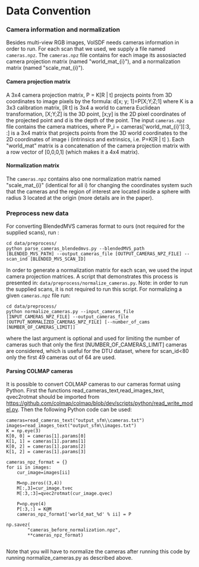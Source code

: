 # Data Convention

### Camera information and normalization
Besides multi-view RGB images, VolSDF needs cameras information in order to run. For each scan that we used, we supply a file named `cameras.npz`.
The `cameras.npz` file contains for each image its assosiacted camera projection matrix (named "world_mat_{i}"), and a normalization matrix (named "scale_mat_{i}").
#### Camera projection matrix
A 3x4 camera projection matrix, P = K[R | t] projects points from 3D coordinates to image pixels by the formula: d[x; y; 1]=P[X;Y;Z;1] where K is a 3x3 calibration matrix, [R t] is 3x4 a world to camera Euclidean transformation, [X;Y;Z] is the 3D point, [x;y] is the 2D pixel coordinates of the projected point and d is the depth of the point.
The input `cameras.npz` file contains the camera matrices, where P_i = cameras['world_mat_{i}'][:3, :] is a 3x4 matrix that projects points from the 3D world coordinates to the 2D coordinates of image i (intrinsics and extrinsics, i.e. P=K[R | t] ).
Each "world_mat" matrix is a concatenation of the camera projection matrix with a row vector of [0,0,0,1] (which makes it a 4x4 matrix).

#### Normalization matrix
The `cameras.npz` contains also one normalization matrix named "scale_mat_{i}" (identical for all i) for changing the coordinates system such that the cameras and the region of interest are located inside a sphere with radius 3 located at the origin (more details are in the paper).


### Preprocess new data
For converting BlendedMVS cameras format to ours (not required for the supplied scans), run :
```
cd data/preprocess/
python parse_cameras_blendedmvs.py --blendedMVS_path [BLENDED_MVS_PATH] --output_cameras_file [OUTPUT_CAMERAS_NPZ_FILE] --scan_ind [BLENDED_MVS_SCAN_ID]
```

In order to generate a normalization matrix for each scan, we used the input camera projection matrices. A script that demonstrates this process is presented in: `data/preprocess/normalize_cameras.py`.
Note: in order to run the supplied scans, it is not required to run this script. 
For normalizing a given `cameras.npz` file run:
```
cd data/preprocess/
python normalize_cameras.py --input_cameras_file [INPUT_CAMERAS_NPZ_FILE] --output_cameras_file [OUTPUT_NORMALIZED_CAMERAS_NPZ_FILE] [--number_of_cams [NUMBER_OF_CAMERAS_LIMIT]]
```
where the last argument is optional and used for limiting the number of cameras such that only the first [NUMBER_OF_CAMERAS_LIMIT] cameras are considered, which is useful for the DTU dataset, where for scan_id<80 only the first 49 cameras out of 64 are used.   


#### Parsing COLMAP cameras
It is possible to convert COLMAP cameras to our cameras format using Python. First the functions read_cameras_text,read_images_text, qvec2rotmat should be imported from https://github.com/colmap/colmap/blob/dev/scripts/python/read_write_model.py.  Then the following Python code can be used: 

```
cameras=read_cameras_text("output_sfm\\cameras.txt")
images=read_images_text("output_sfm\\images.txt")
K = np.eye(3)
K[0, 0] = cameras[1].params[0]
K[1, 1] = cameras[1].params[1]
K[0, 2] = cameras[1].params[2]
K[1, 2] = cameras[1].params[3]

cameras_npz_format = {}
for ii in images:
    cur_image=images[ii]

    M=np.zeros((3,4))
    M[:,3]=cur_image.tvec
    M[:3,:3]=qvec2rotmat(cur_image.qvec)

    P=np.eye(4)
    P[:3,:] = K@M
    cameras_npz_format['world_mat_%d' % ii] = P
    
np.savez(
        "cameras_before_normalization.npz",
        **cameras_npz_format)
 
```
Note that you will have to normalize the cameras after running this code by running normalize_cameras.py as described above. 
